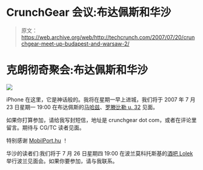 # CrunchGear 会议:布达佩斯和华沙 

> 原文：<https://web.archive.org/web/http://techcrunch.com/2007/07/20/crunchgear-meet-up-budapest-and-warsaw-2/>

# 克朗彻奇聚会:布达佩斯和华沙

![](img/170dcd42fb2ee822af87fe028cb64158.png)

iPhone 在这里，它是神话般的。我将在星期一早上进城，我们将于 2007 年 7 月 23 日星期一 19:00 在布达佩斯的[马哈兹](https://web.archive.org/web/20220630100846/http://www.maghazblog.hu/)、[罗滕比勒 u. 32](https://web.archive.org/web/20220630100846/http://maps.google.com/maps?q=Rottenbiller+u.+32.+budapest+hungary&ie=UTF8&oe=utf-8&client=firefox-a&ll=47.504098,19.0766&spn=0.012901,0.029182&z=15&iwloc=addr&om=1) 见面。

如果你打算参加，请给我写封短信，地址是 crunchgear dot com，或者在评论里留言。期待与 CG/TC 读者见面。

特别感谢 [MobilPort.hu](https://web.archive.org/web/20220630100846/http://www.mobilport.hu/) ！

华沙的读者们:我们将于 7 月 26 日星期四 19:00 在波兰莫科托斯基的[酒吧 Lolek](https://web.archive.org/web/20220630100846/http://lolekpub.pl/) 举行波兰见面会。如果你要参加，请与我联系。